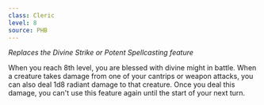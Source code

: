 ```yaml
---
class: Cleric
level: 8
source: PHB
---
```


_Replaces the Divine Strike or Potent Spellcasting feature_

When you reach 8th level, you are blessed with divine might in battle. When a creature takes damage from one of your cantrips or weapon attacks, you can also deal 1d8 radiant damage to that creature. Once you deal this damage, you can't use this feature again until the start of your next turn.

